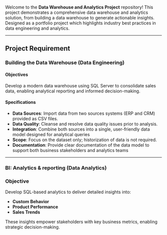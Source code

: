 

Welcome to the **Data Warehouse and Analytics Project** repository!
This project demonstrates a comprehensive data warehouse and analytics solution, from building a data warehouse to generate actionable insights. Designed as a portfolio project which highlights industry best practices in data engineering and analytics.

---

## Project Requirement
### Building the Data Warehouse (Data Engineering)

#### Objectives
Develop a modern data warehouse using SQL Server to consolidate sales data, enabling analytical reporting and informed decision-making.

#### Specifications
- **Data Sources**: Import data from two sources systems (ERP and CRM) provided as CSV files.
- **Data Quality**: Cleanse and resolve data quality issues prior to analysis.
- **Integration**: Combine both sources into a single, user-friendly data model designed for analytical queries
- **Scope**: Focus on the dataset only; historization of data is not required.
- **Documentation**: Provide clear documentation of the data model to support both business stakeholders and analytics teams

---

### BI: Analytics & reporting (Data Analytics)

### Objective
Develop SQL-based analytics to deliver detailed insights into:
- **Custom Behavior**
- **Product Performance**
- **Sales Trends**

These insights empower stakeholders with key business metrics, enabling strategic decision-making.
